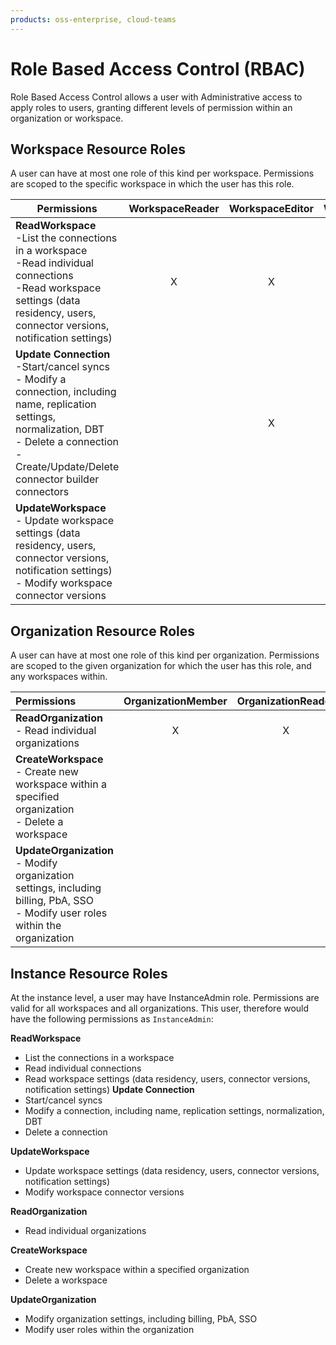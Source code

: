```yaml
---
products: oss-enterprise, cloud-teams
---
```


# Role Based Access Control (RBAC)

Role Based Access Control allows a user with Administrative access to apply roles to users, granting different levels of permission within an organization or workspace. 

## Workspace Resource Roles
A user can have at most one role of this kind per workspace. Permissions are scoped to the specific workspace in which the user has this role.

| Permissions           | WorkspaceReader    | WorkspaceEditor    | WorkspaceAdmin    |
| ---------------------- | :--------: | :--------:| :--------: |
| **ReadWorkspace**<br />-List the connections in a workspace<br />-Read individual connections<br />-Read workspace settings (data residency, users, connector versions, notification settings) | X | X | X |
| **Update Connection**<br />-Start/cancel syncs<br />- Modify a connection, including name, replication settings, normalization, DBT<br />- Delete a connection<br />- Create/Update/Delete connector builder connectors |  | X | X |
| **UpdateWorkspace**<br />- Update workspace settings (data residency, users, connector versions, notification settings)<br />- Modify workspace connector versions | |  | X |

## Organization Resource Roles

A user can have at most one role of this kind per organization. Permissions are scoped to the given organization for which the user has this role, and any workspaces within.

| Permissions           | OrganizationMember | OrganizationReader | OrganizationEditor |OrganizationAdmin |
| :---------------------- | :--------: | :--------: | :--------: |:--------: |
| **ReadOrganization**<br />- Read individual organizations | X | X | X | X |
| **CreateWorkspace**<br />- Create new workspace within a specified organization<br />- Delete a workspace | | | X | X |
| **UpdateOrganization**<br />- Modify organization settings, including billing, PbA, SSO<br />- Modify user roles within the organization | |  |  | X |

## Instance Resource Roles

At the instance level, a user may have InstanceAdmin role. Permissions are valid for all workspaces and all organizations. This user, therefore would have the following permissions as `InstanceAdmin`: 

**ReadWorkspace**
- List the connections in a workspace
- Read individual connections
- Read workspace settings (data residency, users, connector versions, notification settings)
**Update Connection**
- Start/cancel syncs
- Modify a connection, including name, replication settings, normalization, DBT
- Delete a connection 

**UpdateWorkspace**
- Update workspace settings (data residency, users, connector versions, notification settings)
- Modify workspace connector versions

**ReadOrganization**
- Read individual organizations 

**CreateWorkspace**
- Create new workspace within a specified organization
- Delete a workspace 

**UpdateOrganization**
- Modify organization settings, including billing, PbA, SSO
- Modify user roles within the organization